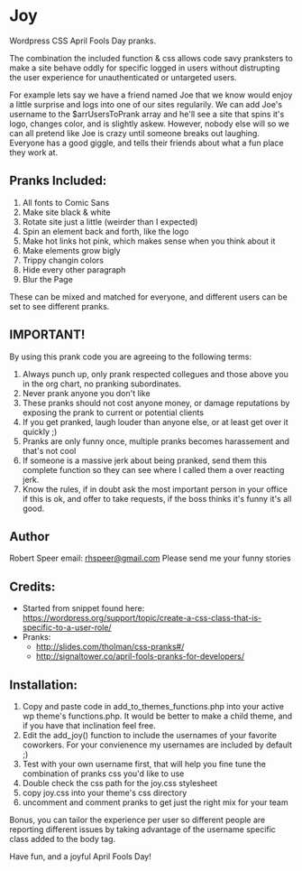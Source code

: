 # Joy
Wordpress CSS April Fools Day pranks.

The combination the included function & css allows code savy pranksters to make a site behave oddly for specific logged in users without distrupting the user experience for unauthenticated or untargeted users.

For example lets say we have a friend named Joe that we know would enjoy a little surprise and logs into one of our sites regularily.  We can add Joe's username to the $arrUsersToPrank array and he'll see a site that spins it's logo, changes color, and is slightly askew.  However, nobody else will so we can all pretend like Joe is crazy until someone breaks out laughing.  Everyone has a good giggle, and tells their friends about what a fun place they work at. 

## Pranks Included:
 1. All fonts to Comic Sans 
 1. Make site black & white
 1. Rotate site just a little (weirder than I expected)
 1. Spin an element back and forth, like the logo
 1. Make hot links hot pink, which makes sense when you think about it
 1. Make elements grow bigly
 1. Trippy changin colors
 1. Hide every other paragraph
 1. Blur the Page
 
 These can be mixed and matched for everyone, and different users can be set to see different pranks.

## IMPORTANT! 
  By using this prank code you are agreeing to the following terms:
  1. Always punch up, only prank respected collegues and those above you in the org chart, no pranking subordinates.
  1. Never prank anyone you don't like
  1. These pranks should not cost anyone money, or damage reputations by exposing the prank to current or potential clients
  1. If you get pranked, laugh louder than anyone else, or at least get over it quickly ;)
  1. Pranks are only funny once, multiple pranks becomes harassement and that's not cool
  1. If someone is a massive jerk about being pranked,
       send them this complete function so they can see where I called them a over reacting jerk.
  1. Know the rules, if in doubt ask the most important person in your office if this is ok,
        and offer to take requests, if the boss thinks it's funny it's all good.
 
 ## Author 
 Robert Speer 
 email: rhspeer@gmail.com
    Please send me your funny stories
 
 ## Credits:
   * Started from snippet found here: https://wordpress.org/support/topic/create-a-css-class-that-is-specific-to-a-user-role/
   * Pranks:
     * http://slides.com/tholman/css-pranks#/
     * http://signaltower.co/april-fools-pranks-for-developers/
        
## Installation: 
  1. Copy and paste code in add_to_themes_functions.php into your active wp theme's functions.php.  It would be better to make a child theme, and if you have that inclination feel free.
  1. Edit the add_joy() function to include the usernames of your favorite coworkers.  For your convienence my usernames are included by default ;)
  1. Test with your own username first, that will help you fine tune the combination of pranks css you'd like to use 
  1. Double check the css path for the joy.css stylesheet
  1. copy joy.css into your theme's css directory
  1. uncomment and comment pranks to get just the right mix for your team
  
  Bonus, you can tailor the experience per user so different people are reporting different issues by taking advantage of the username specific class added to the body tag.
  
  Have fun, and a joyful April Fools Day!
  
